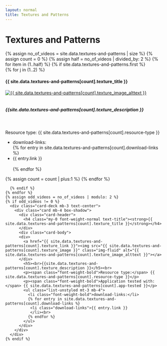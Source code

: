 ```yaml
---
layout: normal
title: Textures and Patterns
---
```

 <div class="jumbotron jumbotron-fluid">
  <div class="container">
    <h1 class="text-center text-banner font-weight-bold text-title">Textures and Patterns</h1><!-- Card padding is custom css added to have a proper space between h1 and cards -->
    {% assign no_of_videos = site.data.textures-and-patterns | size %}
    {% assign count = 0 %}
    {% assign half = no_of_videos | divided_by: 2 %}
    {% for item in (1..half) %}
      {% if site.data.textures-and-patterns.first %}
         <div class="card-deck mb-3 text-center card-padding">
           {% for j in (1..2) %}
            <div class="card mb-4 box-shadow">
              <div class="card-header">
                <h4 class="my-0 font-weight-normal text-title"><strong>{{ site.data.textures-and-patterns[count].texture_title }}</strong></h4>
              </div>
              <div class="card-body">
                <div>
                  <a href="{{ site.data.textures-and-patterns[count].texture_link }}"><img src="{{ site.data.textures-and-patterns[count].texture_image }}" class="img-fluid" alt="{{ site.data.textures-and-patterns[count].texture_image_alttext }}"></a>
                </div>
                <h5><br>{{site.data.textures-and-patterns[count].texture_description }}</h5><br>
                <p><span class="font-weight-bold">Resource type:</span> {{ site.data.textures-and-patterns[count].resource-type }}</p>
                <ul class="list-unstyled mt-3 mb-4">
                  <li class="font-weight-bold">download-links:</li>
                  {% for entry in site.data.textures-and-patterns[count].download-links %}
                   <li class="download-links">{{ entry.link }}
                   </li><br>
                  {% endfor %}
                </ul>
              </div>
            </div>
            {% assign count = count | plus:1 %}
           {% endfor %}
         </div>

      {% endif %}
    {% endfor %}
    {% assign odd_videos = no_of_videos | modulo: 2 %}
    {% if odd_videos != 0 %}
      <div class="card-deck mb-3 text-center">
        <div class="card mb-4 box-shadow">
          <div class="card-header">
            <h4 class="my-0 font-weight-normal text-title"><strong>{{ site.data.textures-and-patterns[count].texture_title }}</strong></h4>
          </div>
          <div class="card-body">
          <div>
            <a href="{{ site.data.textures-and-patterns[count].texture_link }}"><img src="{{ site.data.textures-and-patterns[count].texture_image }}" class="img-fluid" alt="{{ site.data.textures-and-patterns[count].texture_image_alttext }}"></a>
          </div>
            <h5><br>{{site.data.textures-and-patterns[count].texture_description }}</h5><br>
            <p><span class="font-weight-bold">Resource type:</span> {{ site.data.textures-and-patterns[count].resource-type }}</p>
            <p><span class="font-weight-bold">Application tested with:</span> {{ site.data.textures-and-patterns[count].app-tested }}</p>
            <ul class="list-unstyled mt-3 mb-4">
              <li class="font-weight-bold">download-links:</li>
              {% for entry in site.data.textures-and-patterns[count].download-links %}
               <li class="download-links">{{ entry.link }}
               </li><br>
              {% endfor %}
            </ul>
          </div>
        </div>
      </div>
    {% endif %}
  </div>
</div>
